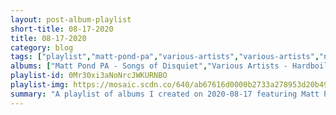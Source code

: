 ```yaml
---
layout: post-album-playlist
short-title: 08-17-2020
title: 08-17-2020
category: blog
tags: ["playlist","matt-pond-pa","various-artists","various-artists","neck-deep","the-so-long-vinyls","the-so-long-vinyls"]
albums: ["Matt Pond PA - Songs of Disquiet","Various Artists - Hardboiled","Various Artists - Dreamland","Neck Deep - All Distortions Are Intentional","The So Long Vinyls - Live On","The So Long Vinyls - Give Up on Yourself, Indiana"]
playlist-id: 0Mr30xi3aNoNrcJWKURNBO
playlist-img: https://mosaic.scdn.co/640/ab67616d0000b2733a278953d20b499818ed7daeab67616d0000b273712701c5e263efc8726b1464ab67616d0000b2737e2c0d6f4eadbbaf87a5dfcdab67616d0000b273c78e195072c91fbea30de77a
summary: "A playlist of albums I created on 2020-08-17 featuring Matt Pond PA, Various Artists, Various Artists, Neck Deep, The So Long Vinyls, and The So Long Vinyls."
---
```

